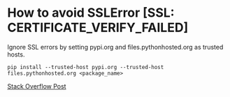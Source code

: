 # How to avoid SSLError [SSL: CERTIFICATE_VERIFY_FAILED]

Ignore SSL errors by setting pypi.org and files.pythonhosted.org as trusted hosts.

```
pip install --trusted-host pypi.org --trusted-host files.pythonhosted.org <package_name>
```

[Stack Overflow Post](https://stackoverflow.com/questions/25981703/pip-install-fails-with-connection-error-ssl-certificate-verify-failed-certi)